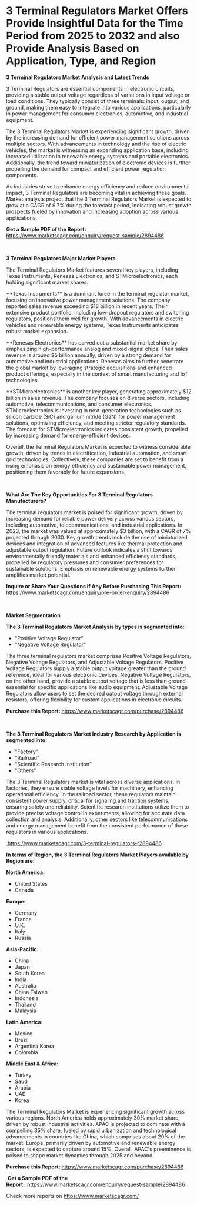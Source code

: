 <p><h1>3 Terminal Regulators Market Offers Provide Insightful Data for the Time Period from 2025 to 2032 and also Provide Analysis Based on Application, Type, and Region</h1></p><p><strong>3 Terminal Regulators Market Analysis and Latest Trends</strong></p>
<p><p>3 Terminal Regulators are essential components in electronic circuits, providing a stable output voltage regardless of variations in input voltage or load conditions. They typically consist of three terminals: input, output, and ground, making them easy to integrate into various applications, particularly in power management for consumer electronics, automotive, and industrial equipment.</p><p>The 3 Terminal Regulators Market is experiencing significant growth, driven by the increasing demand for efficient power management solutions across multiple sectors. With advancements in technology and the rise of electric vehicles, the market is witnessing an expanding application base, including increased utilization in renewable energy systems and portable electronics. Additionally, the trend toward miniaturization of electronic devices is further propelling the demand for compact and efficient power regulation components.</p><p>As industries strive to enhance energy efficiency and reduce environmental impact, 3 Terminal Regulators are becoming vital in achieving these goals. Market analysts project that the 3 Terminal Regulators Market is expected to grow at a CAGR of 9.7% during the forecast period, indicating robust growth prospects fueled by innovation and increasing adoption across various applications.</p></p>
<p><strong>Get a Sample PDF of the Report:&nbsp;</strong> <a href="https://www.marketscagr.com/enquiry/request-sample/2894486?utm_campaign=3308&utm_medium=2&utm_source=Github&utm_content=ia&utm_term=15032025&utm_id=3-terminal-regulators">https://www.marketscagr.com/enquiry/request-sample/2894486</a></p>
<p>&nbsp;</p>
<p><strong>3 Terminal Regulators Major Market Players</strong></p>
<p><p>The Terminal Regulators Market features several key players, including Texas Instruments, Renesas Electronics, and STMicroelectronics, each holding significant market shares.</p><p>**Texas Instruments** is a dominant force in the terminal regulator market, focusing on innovative power management solutions. The company reported sales revenue exceeding $18 billion in recent years. Their extensive product portfolio, including low-dropout regulators and switching regulators, positions them well for growth. With advancements in electric vehicles and renewable energy systems, Texas Instruments anticipates robust market expansion.</p><p>**Renesas Electronics** has carved out a substantial market share by emphasizing high-performance analog and mixed-signal chips. Their sales revenue is around $5 billion annually, driven by a strong demand for automotive and industrial applications. Renesas aims to further penetrate the global market by leveraging strategic acquisitions and enhanced product offerings, especially in the context of smart manufacturing and IoT technologies.</p><p>**STMicroelectronics** is another key player, generating approximately $12 billion in sales revenue. The company focuses on diverse sectors, including automotive, telecommunications, and consumer electronics. STMicroelectronics is investing in next-generation technologies such as silicon carbide (SiC) and gallium nitride (GaN) for power management solutions, optimizing efficiency, and meeting stricter regulatory standards. The forecast for STMicroelectronics indicates consistent growth, propelled by increasing demand for energy-efficient devices.</p><p>Overall, the Terminal Regulators Market is expected to witness considerable growth, driven by trends in electrification, industrial automation, and smart grid technologies. Collectively, these companies are set to benefit from a rising emphasis on energy efficiency and sustainable power management, positioning them favorably for future expansions.</p></p>
<p>&nbsp;</p>
<p><strong>What Are The Key Opportunities For 3 Terminal Regulators Manufacturers?</strong></p>
<p><p>The terminal regulators market is poised for significant growth, driven by increasing demand for reliable power delivery across various sectors, including automotive, telecommunications, and industrial applications. In 2023, the market was valued at approximately $3 billion, with a CAGR of 7% projected through 2030. Key growth trends include the rise of miniaturized devices and integration of advanced features like thermal protection and adjustable output regulation. Future outlook indicates a shift towards environmentally friendly materials and enhanced efficiency standards, propelled by regulatory pressures and consumer preferences for sustainable solutions. Emphasis on renewable energy systems further amplifies market potential.</p></p>
<p><strong>Inquire or Share Your Questions If Any Before Purchasing This Report:</strong> <a href="https://www.marketscagr.com/enquiry/pre-order-enquiry/2894486?utm_campaign=3308&utm_medium=2&utm_source=Github&utm_content=ia&utm_term=15032025&utm_id=3-terminal-regulators">https://www.marketscagr.com/enquiry/pre-order-enquiry/2894486</a></p>
<p>&nbsp;</p>
<p><strong>Market Segmentation</strong></p>
<p><strong>The 3 Terminal Regulators Market Analysis by types is segmented into:</strong></p>
<p><ul><li>"Positive Voltage Regulator"</li><li>"Negative Voltage Regulator"</li></ul></p>
<p><p>The three terminal regulators market comprises Positive Voltage Regulators, Negative Voltage Regulators, and Adjustable Voltage Regulators. Positive Voltage Regulators supply a stable output voltage greater than the ground reference, ideal for various electronic devices. Negative Voltage Regulators, on the other hand, provide a stable output voltage that is less than ground, essential for specific applications like audio equipment. Adjustable Voltage Regulators allow users to set the desired output voltage through external resistors, offering flexibility for custom applications in electronic circuits.</p></p>
<p><strong>Purchase this Report:&nbsp;</strong><a href="https://www.marketscagr.com/purchase/2894486?utm_campaign=3308&utm_medium=2&utm_source=Github&utm_content=ia&utm_term=15032025&utm_id=3-terminal-regulators">https://www.marketscagr.com/purchase/2894486</a></p>
<p>&nbsp;</p>
<p><strong>The 3 Terminal Regulators Market Industry Research by Application is segmented into:</strong></p>
<p><ul><li>"Factory"</li><li>"Railroad"</li><li>"Scientific Research Institution"</li><li>"Others"</li></ul></p>
<p><p>The 3 Terminal Regulators market is vital across diverse applications. In factories, they ensure stable voltage levels for machinery, enhancing operational efficiency. In the railroad sector, these regulators maintain consistent power supply, critical for signaling and traction systems, ensuring safety and reliability. Scientific research institutions utilize them to provide precise voltage control in experiments, allowing for accurate data collection and analysis. Additionally, other sectors like telecommunications and energy management benefit from the consistent performance of these regulators in various applications.</p></p>
<p><a href="https://www.marketscagr.com/3-terminal-regulators-r2894486?utm_campaign=3308&utm_medium=2&utm_source=Github&utm_content=ia&utm_term=15032025&utm_id=3-terminal-regulators">&nbsp;https://www.marketscagr.com/3-terminal-regulators-r2894486</a></p>
<p><strong>In terms of Region, the 3 Terminal Regulators Market Players available by Region are:</strong></p>
<p>
    <p> <strong> North America: </strong>
        <ul>
            <li>United States</li>
            <li>Canada</li>
        </ul>
        </p> 
    <p> <strong> Europe: </strong>
        <ul>
            <li>Germany</li>
            <li>France</li>
            <li>U.K.</li>
            <li>Italy</li>
            <li>Russia</li>
        </ul>
        </p> 
    <p> <strong> Asia-Pacific: </strong>
        <ul>
            <li>China</li>
            <li>Japan</li>
            <li>South Korea</li>
            <li>India</li>
            <li>Australia</li>
            <li>China Taiwan</li>
            <li>Indonesia</li>
            <li>Thailand</li>
            <li>Malaysia</li>
        </ul>
        </p> 
    <p> <strong> Latin America: </strong>
        <ul>
            <li>Mexico</li>
            <li>Brazil</li>
            <li>Argentina Korea</li>
            <li>Colombia</li>
        </ul>
        </p> 
    <p> <strong> Middle East & Africa: </strong>
        <ul>
            <li>Turkey</li>
            <li>Saudi</li>
            <li>Arabia</li>
            <li>UAE</li>
            <li>Korea</li>
        </ul>
    </p>
    </p>
<p><p>The Terminal Regulators Market is experiencing significant growth across various regions. North America holds approximately 30% market share, driven by robust industrial activities. APAC is projected to dominate with a compelling 35% share, fueled by rapid urbanization and technological advancements in countries like China, which comprises about 20% of the market. Europe, primarily driven by automotive and renewable energy sectors, is expected to capture around 15%. Overall, APAC's preeminence is poised to shape market dynamics through 2025 and beyond.</p></p>
<p><strong>Purchase this Report: </strong><a href="https://www.marketscagr.com/purchase/2894486?utm_campaign=3308&utm_medium=2&utm_source=Github&utm_content=ia&utm_term=15032025&utm_id=3-terminal-regulators">https://www.marketscagr.com/purchase/2894486</a></p>
<p>&nbsp;<strong>Get a Sample PDF of the Report:&nbsp;&nbsp;</strong><a href="https://www.marketscagr.com/enquiry/request-sample/2894486?utm_campaign=3308&utm_medium=2&utm_source=Github&utm_content=ia&utm_term=15032025&utm_id=3-terminal-regulators">https://www.marketscagr.com/enquiry/request-sample/2894486</a></p>
<p><strong></strong></p>
<p>Check more reports on <a href="https://www.marketscagr.com/?utm_campaign=3308&utm_medium=2&utm_source=Github&utm_content=ia&utm_term=15032025&utm_id=3-terminal-regulators">https://www.marketscagr.com/</a></p>